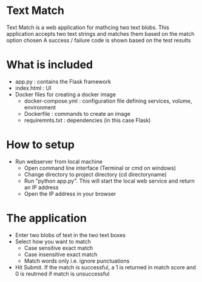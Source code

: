 # Text Match

Text Match is a web application for mathcing two text blobs.
This application accepts two text strings and matches them based on the match option chosen
A success / failure code is shown based on the test results

# What is included
* app.py : contains the Flask framework
* index.html : UI
* Docker files for creating a docker image
  * docker-compose.yml : configuration file defining services, volume, environment
  * Dockerfile : commands to create an image
  * requiremnts.txt : dependencies (in this case Flask)

# How to setup
* Run webserver from local machine
  * Open command line interface (Terminal or cmd on windows)
  * Change directory to project directory (cd directoryname)
  * Run "python app.py". This will start the local web service and return an IP address
  * Open the IP address in your browser
  
# The application
* Enter two blobs of text in the two text boxes
* Select how you want to match
  * Case sensitive exact match
  * Case insensitive exact match
  * Match words only i.e. ignore punctuations
* Hit Submit. If the match is successful, a 1 is returned in match score and 0 is reutrned if match is unsuccessful
